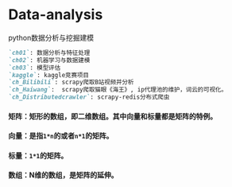﻿# Data-analysis
python数据分析与挖掘建模

```md
`ch01`: 数据分析与特征处理
`ch02`: 机器学习与数据建模
`ch03`: 模型评估
`kaggle`: kaggle竞赛项目 
`ch_Bilibili`: scrapy爬取B站视频并分析
`ch_Haiwang`:  scrapy爬取猫眼《海王》, ip代理池的维护，词云的可视化。
`ch_Distributedcrawler`: scrapy-redis分布式爬虫
```
#### 矩阵：矩形的数组，即二维数组。其中向量和标量都是矩阵的特例。
#### 向量：是指`1*n`的或者`n*1`的矩阵。
#### 标量：`1*1`的矩阵。
#### 数组：N维的数组，是矩阵的延伸。
